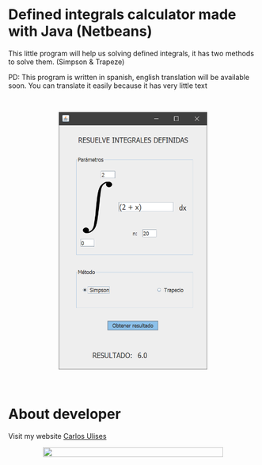 # Defined integrals calculator made with Java (Netbeans)

This little program will help us solving defined integrals, it has two methods to solve them. (Simpson &amp; Trapeze)

PD: This program is written in spanish, english translation will be available soon. You can translate it easily because it has very little text


<br/>
<p align="center">
<img width="300" height="520" src="https://raw.githubusercontent.com/CarlosUlisesOchoa/Calculador-de-integrales-definidas-java/master/project%20images/interfaz.png" alt="Interfaz principal" />
</p> <br/>


# About developer

Visit my website [Carlos Ulises](http://www.carlosulises.ml)

<p align="center">
<a href="http://www.carlosulises.ml" target="_BLANK">
<img width="85%" height="85%" src="https://github.com/CarlosUlisesOchoa/Roulette-pictures-game-Java-SQLite/blob/master/project%20images/dev.jpg?raw=true" />
</a>
</p>
